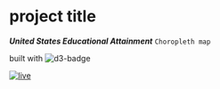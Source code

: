 # project title 
***United States Educational Attainment***
`Choropleth map`

built with
 ![d3-badge](https://img.shields.io/badge/-D3-F9A03C?style=for-the-badge&logo=D3.js&logoColor=white "D3")


[![live](https://img.shields.io/static/v1?label=choropleth-map&message=Live&color=gray&labelColor=green)](https://shellparse.github.io/choropleth/)



